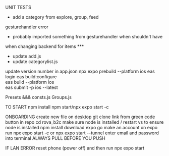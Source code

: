 UNIT TESTS

- add a category from explore, group, feed

gesturehandler error

- probably imported something from gesturehandler when shouldn't have

when changing backend for items \*\*\*

- update add.js
- update categorylist.js

update version number in app.json
npx expo prebuild --platform ios
eas login
eas build:configure  
eas build --platform ios  
eas submit -p ios --latest

Presets &&&
consts.js
Groups.js

TO START
npm install
npm start/npx expo start -c

ONBOARDING
create new file on desktop
git clone link from green code button in repo
cd rova_b2c
make sure node is installed / restart vs to ensure node is installed
npm install
download expo go
make an account on expo
run npx expo start -c or npx expo start --tunnel
enter email and password into terminal
ALWAYS PULL BEFORE YOU PUSH

IF LAN ERROR
reset phone (power off) and then run npx expo start
